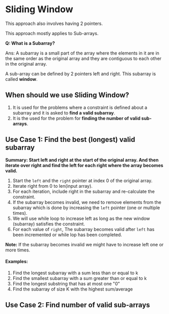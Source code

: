 # Sliding Window

This approach also involves having 2 pointers.

This approach mostly applies to Sub-arrays.

**Q: What is a Subarray?**

Ans: A subarray is a small part of the array where the elements in it are in the same order as the original array and they are contiguous to each other in the original array.

A sub-array can be defined by 2 pointers left and right. This subarray is called **window**.

## When should we use Sliding Window?
1. It is used for the problems where a constraint is defined about a subarray and it is asked to **find a valid subarray**.
2. It is the used for the problem for **finding the number of valid sub-arrays**.

## Use Case 1: Find the best (longest) valid subarray
**Summary: Start left and right at the start of the original array. And then iterate over right and find the left for each right where the array becomes valid.**
1. Start the `left` and the `right` pointer at index 0 of the original array.
2. Iterate right from 0 to len(input array).
3. For each iteration, include right in the subarray and re-calculate the constraint.
4. If the subarray becomes invalid, we need to remove elements from the subarray which is done by increasing the `left` pointer (one or multiple times).
5. We will use while loop to increase left as long as the new window (subarray) satisfies the constraint.
6. For each value of `right`, The subarray becomes valid after `left` has been incremented or while lop has been completed.

**Note:** If the subarray becomes invalid we might have to increase left one or more times.

#### Examples:
1. Find the longest subarray with a sum less than or equal to k
2. Find the smallest subarray with a sum greater than or equal to k
3. Find the longest substring that has at most one "0"
4. Find the subarray of size K with the highest sum/average

## Use Case 2: Find number of valid sub-arrays
